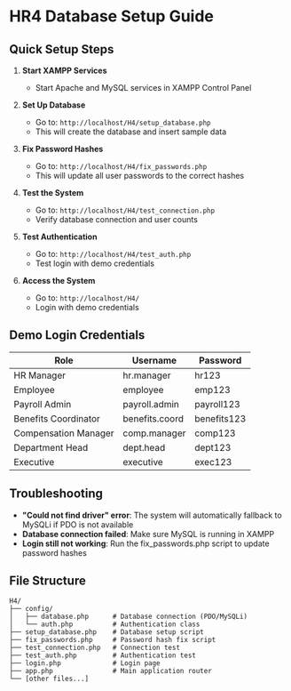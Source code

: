 # HR4 Database Setup Guide

## Quick Setup Steps

1. **Start XAMPP Services**
   - Start Apache and MySQL services in XAMPP Control Panel

2. **Set Up Database**
   - Go to: `http://localhost/H4/setup_database.php`
   - This will create the database and insert sample data

3. **Fix Password Hashes**
   - Go to: `http://localhost/H4/fix_passwords.php`
   - This will update all user passwords to the correct hashes

4. **Test the System**
   - Go to: `http://localhost/H4/test_connection.php`
   - Verify database connection and user counts

5. **Test Authentication**
   - Go to: `http://localhost/H4/test_auth.php`
   - Test login with demo credentials

6. **Access the System**
   - Go to: `http://localhost/H4/`
   - Login with demo credentials

## Demo Login Credentials

| Role | Username | Password |
|------|----------|----------|
| HR Manager | hr.manager | hr123 |
| Employee | employee | emp123 |
| Payroll Admin | payroll.admin | payroll123 |
| Benefits Coordinator | benefits.coord | benefits123 |
| Compensation Manager | comp.manager | comp123 |
| Department Head | dept.head | dept123 |
| Executive | executive | exec123 |

## Troubleshooting

- **"Could not find driver" error**: The system will automatically fallback to MySQLi if PDO is not available
- **Database connection failed**: Make sure MySQL is running in XAMPP
- **Login still not working**: Run the fix_passwords.php script to update password hashes

## File Structure

```
H4/
├── config/
│   ├── database.php      # Database connection (PDO/MySQLi)
│   └── auth.php          # Authentication class
├── setup_database.php    # Database setup script
├── fix_passwords.php     # Password hash fix script
├── test_connection.php   # Connection test
├── test_auth.php         # Authentication test
├── login.php             # Login page
├── app.php               # Main application router
└── [other files...]
```
